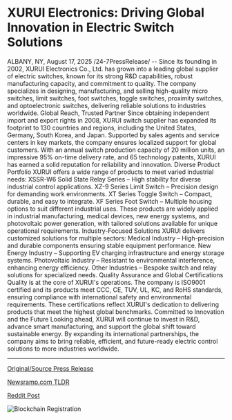 # XURUI Electronics: Driving Global Innovation in Electric Switch Solutions

ALBANY, NY, August 17, 2025 /24-7PressRelease/ -- Since its founding in 2002, XURUI Electronics Co., Ltd. has grown into a leading global supplier of electric switches, known for its strong R&D capabilities, robust manufacturing capacity, and commitment to quality. The company specializes in designing, manufacturing, and selling high-quality micro switches, limit switches, foot switches, toggle switches, proximity switches, and optoelectronic switches, delivering reliable solutions to industries worldwide.  Global Reach, Trusted Partner Since obtaining independent import and export rights in 2008, XURUI switch supplier has expanded its footprint to 130 countries and regions, including the United States, Germany, South Korea, and Japan. Supported by sales agents and service centers in key markets, the company ensures localized support for global customers.  With an annual switch production capacity of 20 million units, an impressive 95% on-time delivery rate, and 65 technology patents, XURUI has earned a solid reputation for reliability and innovation.  Diverse Product Portfolio XURUI offers a wide range of products to meet varied industrial needs: XSSR-W6 Solid State Relay Series – High stability for diverse industrial control applications. XZ-9 Series Limit Switch – Precision design for demanding work environments. XT Series Toggle Switch – Compact, durable, and easy to integrate. XF Series Foot Switch – Multiple housing options to suit different industrial uses.  These products are widely applied in industrial manufacturing, medical devices, new energy systems, and photovoltaic power generation, with tailored solutions available for unique operational requirements.  Industry-Focused Solutions XURUI delivers customized solutions for multiple sectors: Medical Industry – High-precision and durable components ensuring stable equipment performance. New Energy Industry – Supporting EV charging infrastructure and energy storage systems. Photovoltaic Industry – Resistant to environmental interference, enhancing energy efficiency. Other Industries – Bespoke switch and relay solutions for specialized needs.  Quality Assurance and Global Certifications Quality is at the core of XURUI's operations. The company is ISO9001 certified and its products meet CCC, CE, TUV, UL, KC, and RoHS standards, ensuring compliance with international safety and environmental requirements. These certifications reflect XURUI's dedication to delivering products that meet the highest global benchmarks.  Committed to Innovation and the Future Looking ahead, XURUI will continue to invest in R&D, advance smart manufacturing, and support the global shift toward sustainable energy. By expanding its international partnerships, the company aims to bring reliable, efficient, and future-ready electric control solutions to more industries worldwide. 

---

[Original/Source Press Release](https://www.24-7pressrelease.com/press-release/525942/xurui-electronics-driving-global-innovation-in-electric-switch-solutions)
                    

[Newsramp.com TLDR](https://newsramp.com/curated-news/xurui-electronics-powers-global-industries-with-innovative-switch-solutions/e89d0543dd83db1509a364cc0b56c610) 

 



[Reddit Post](https://www.reddit.com/r/technology_press/comments/1mskg5x/xurui_electronics_powers_global_industries_with/) 



![Blockchain Registration](https://cdn.newsramp.app/24-7PressRelease/qrcode/258/17/ricebJq1.webp)